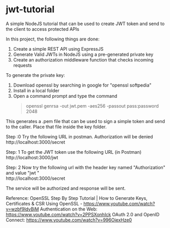 # jwt-tutorial
A simple NodeJS tutorial that can be used to create JWT token and send to the client to access protected APIs

In this project, the following things are done:
1. Create a simple REST API using ExpressJS
2. Generate Valid JWTs in NodeJS using a pre-generated private key
3. Create an authorization middleware function that checks incoming requests


To generate the private key:
1. Download openssl by searching in google for "openssl softpedia"
2. Install in a local folder
3. Open a command prompt and type the command 
    > openssl genrsa -out jwt.pem -aes256 -passout pass:password 2048
    
This generates a .pem file that can be used to sign a simple token and send to the caller. Place that file inside the key folder.

Step :0 Try the following URL in postman. Authorization will be denied
http://localhost:3000/secret

Step: 1 To get the JWT token use the following URL (in Postman)
http://localhost:3000/jwt

Step: 2 Now try the following url with the header key named "Authorization" and value "jwt <token>"  
http://localhost:3000/secret
  
The service will be authorized and response will be sent.

Reference:
OpenSSL Step By Step Tutorial | How to Generate Keys, Certificates & CSR Using OpenSSL - https://www.youtube.com/watch?v=wzbf9ldvBjM
Authentication on the Web:  https://www.youtube.com/watch?v=2PPSXonhIck
OAuth 2.0 and OpenID Connect: https://www.youtube.com/watch?v=996OiexHze0

